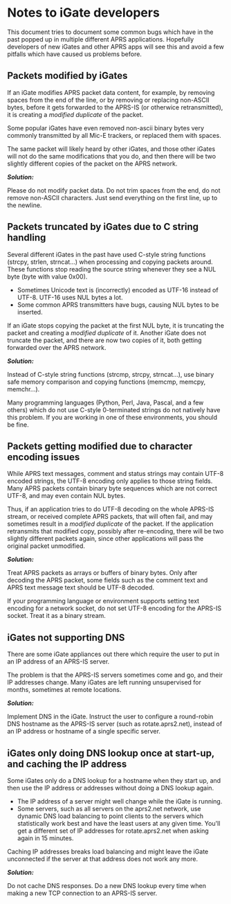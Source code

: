 
Notes to iGate developers
==============================

This document tries to document some common bugs which have in the past
popped up in multiple different APRS applications.  Hopefully developers of
new iGates and other APRS apps will see this and avoid a few pitfalls which
have caused us problems before.


Packets modified by iGates
-----------------------------

If an iGate modifies APRS packet data content, for example, by removing
spaces from the end of the line, or by removing or replacing non-ASCII
bytes, before it gets forwarded to the APRS-IS (or otherwice retransmitted),
it is creating a *modified duplicate* of the packet.

Some popular iGates have even removed non-ascii binary bytes very commonly
transmitted by all Mic-E trackers, or replaced them with spaces.

The same packet will likely heard by other iGates, and those other iGates
will not do the same modifications that you do, and then there will be two
slightly different copies of the packet on the APRS network.

***Solution:***

Please do not modify packet data. Do not trim spaces from the end, do not
remove non-ASCII characters. Just send everything on the first line, up to
the newline.


Packets truncated by iGates due to C string handling
-------------------------------------------------------

Several different iGates in the past have used C-style string functions
(strcpy, strlen, strncat...) when processing and copying packets around.
These functions stop reading the source string whenever they see a NUL byte
(byte with value 0x00).

* Sometimes Unicode text is (incorrectly) encoded as UTF-16 instead of UTF-8.
UTF-16 uses NUL bytes a lot.
* Some common APRS transmitters have bugs, causing NUL bytes to be inserted.

If an iGate stops copying the packet at the first NUL byte, it is
truncating the packet and creating a *modified duplicate* of it. Another
iGate does not truncate the packet, and there are now two copies of it, both
getting forwarded over the APRS network.

***Solution:***

Instead of C-style string functions (strcmp, strcpy, strncat...), use binary
safe memory comparison and copying functions (memcmp, memcpy, memchr...).

Many programming languages (Python, Perl, Java, Pascal, and a few others)
which do not use C-style 0-terminated strings do not natively have this
problem.  If you are working in one of these environments, you should be
fine.


Packets getting modified due to character encoding issues
------------------------------------------------------------

While APRS text messages, comment and status strings may contain UTF-8
encoded strings, the UTF-8 encoding only applies to those string fields. 
Many APRS packets contain binary byte sequences which are not correct UTF-8,
and may even contain NUL bytes.

Thus, if an application tries to do UTF-8 decoding on the whole APRS-IS
stream, or received complete APRS packets, that will often fail, and may
sometimes result in a *modified duplicate* of the packet.  If the
application retransmits that modified copy, possibly after re-encoding,
there will be two slightly different packets again, since other applications
will pass the original packet unmodified.

***Solution:***

Treat APRS packets as arrays or buffers of binary bytes.  Only after
decoding the APRS packet, some fields such as the comment text and APRS text
message text should be UTF-8 decoded.

If your programming language or environment supports setting text encoding
for a network socket, do not set UTF-8 encoding for the APRS-IS socket.
Treat it as a binary stream.


iGates not supporting DNS
----------------------------

There are some iGate appliances out there which require the user to put in
an IP address of an APRS-IS server.

The problem is that the APRS-IS servers sometimes come and go, and their IP
addresses change. Many iGates are left running unsupervised for months,
sometimes at remote locations.

***Solution:***

Implement DNS in the iGate.  Instruct the user to configure a round-robin
DNS hostname as the APRS-IS server (such as rotate.aprs2.net), instead of an
IP address or hostname of a single specific server.


iGates only doing DNS lookup once at start-up, and caching the IP address
----------------------------------------------------------------------------

Some iGates only do a DNS lookup for a hostname when they start up, 
and then use the IP address or addresses without doing a DNS lookup again.

* The IP address of a server might well change while the iGate is running.
* Some servers, such as all servers on the aprs2.net network, use dynamic
  DNS load balancing to point clients to the servers which statistically
  work best and have the least users at any given time. You'll get a
  different set of IP addresses for rotate.aprs2.net when asking again
  in 15 minutes.

Caching IP addresses breaks load balancing and might leave the iGate
unconnected if the server at that address does not work any more.

***Solution:***

Do not cache DNS responses. Do a new DNS lookup every time when making a new
TCP connection to an APRS-IS server.



